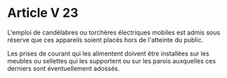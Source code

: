 # Article V 23

L'emploi de candélabres ou torchères électriques mobiles est admis sous réserve que ces appareils soient placés hors de l'atteinte du public.

Les prises de courant qui les alimentent doivent être installées sur les meubles ou sellettes qui les supportent ou sur les parois auxquelles ces derniers sont éventuellement adossés.
